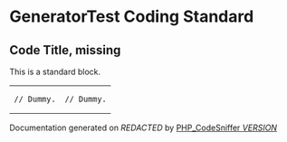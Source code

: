 # GeneratorTest Coding Standard

## Code Title, missing

This is a standard block.
  <table>
   <tr>
<td>

    // Dummy.

</td>
<td>

    // Dummy.

</td>
   </tr>
  </table>

Documentation generated on *REDACTED* by [PHP_CodeSniffer *VERSION*](https://github.com/PHPCSStandards/PHP_CodeSniffer)
